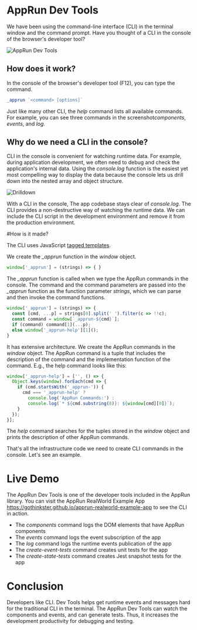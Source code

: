 # AppRun Dev Tools

We have been using the command-line interface (CLI) in the terminal window and the command prompt. Have you thought of a CLI in the console of the browser's developer tool?

![AppRun Dev Tools](https://thepracticaldev.s3.amazonaws.com/i/khumq8np94i5uwo9bwn1.png)

## How does it work?

In the console of the browser's developer tool (F12), you can type the command.

```js
_apprun `<command> [options]`
```

Just like many other CLI, the *help* command lists all available commands. For example, you can see three commands in the screenshot*components*, *events*, and *log*.

## Why do we need a CLI in the console?

CLI in the console is convenient for watching runtime data. For example, during application development, we often need to debug and check the application's internal data. Using the *console.log* function is the easiest yet most compelling way to display the data because the console lets us drill down into the nested array and object structure.

![Drilldown](https://thepracticaldev.s3.amazonaws.com/i/fq37a5rjfoz4pqsi0f05.png)

With a CLI in the console, The app codebase stays clear of *console.log*. The CLI provides a non-destructive way of watching the runtime data. We can include the CLI script in the development environment and remove it from the production environment.

#How is it made?

The CLI uses JavaScript [tagged templates](https://developer.mozilla.org/en-US/docs/Web/JavaScript/Reference/Template_literals#Tagged_templates).

We create the *_apprun* function in the *window* object.

```js
window['_apprun'] = (strings) => { }
```

The *_apprun* function is called when we type the AppRun commands in the console. The command and the command parameters are passed into the *_apprun* function as the function parameter *strings*, which we can parse and then invoke the command functions.

```js
window['_apprun'] = (strings) => {
  const [cmd, ...p] = strings[0].split(' ').filter(c => !!c);
  const command = window[`_apprun-${cmd}`];
  if (command) command[1](...p);
  else window['_apprun-help'][1]();
}
```
It has extensive architecture. We create the AppRun commands in the *window* object. The AppRun command is a tuple that includes the description of the command and the implementation function of the command. E.g., the help command looks like this:

```js
window['_apprun-help'] = ['', () => {
  Object.keys(window).forEach(cmd => {
    if (cmd.startsWith('_apprun-')) {
      cmd === '_apprun-help' ?
        console.log('AppRun Commands:') :
        console.log(`* ${cmd.substring(8)}: ${window[cmd][0]}`);
    }
  });
}];
```
The *help* command searches for the tuples stored in the *window* object and prints the description of other AppRun commands.

That's all the infrastructure code we need to create CLI commands in the console. Let's see an example.


# Live Demo

The AppRun Dev Tools is one of the developer tools included in the AppRun library. You can visit the AppRun RealWorld Example App https://gothinkster.github.io/apprun-realworld-example-app to see the CLI in action.

* The *components* command logs the DOM elements that have AppRun components
* The *events* command logs the event subscription of the app
* The *log* command logs the runtime events publication of the app
* The *create-event-tests* command creates unit tests for the app
* The *create-state-tests* command creates Jest snapshot tests for the app

# Conclusion

Developers like CLI. Dev Tools helps get runtime events and messages hard for the traditional CLI in the terminal. The AppRun Dev Tools can watch the components and events, and can generate tests. Thus, it increases the development productivity for debugging and testing.

